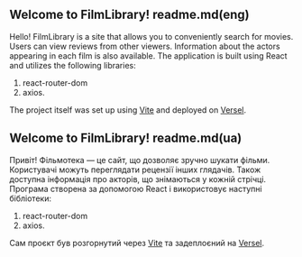 ## Welcome to FilmLibrary! readme.md(eng)

Hello! FilmLibrary is a site that allows you to conveniently search for movies. Users can view
reviews from other viewers. Information about the actors appearing in each film is also available.
The application is built using React and utilizes the following libraries:

1.  react-router-dom
2.  axios.

The project itself was set up using [Vite](https://vitejs.dev/) and deployed on
[Versel](https://vercel.com/).

## Welcome to FilmLibrary! readme.md(ua)

Привіт! Фільмотека — це сайт, що дозволяє зручно шукати фільми. Користувачі можуть переглядати
рецензії інших глядачів. Також доступна інформація про акторів, що знімаються у кожній стрічці.
Програма створена за допомогою React і використовує наступні бібліотеки:

1.  react-router-dom
2.  axios.

Сам проєкт був розгорнутий через [Vite](https://vitejs.dev/) та задеплоєний на
[Versel](https://vercel.com/).
